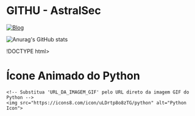 # GITHU - AstralSec

[![Blog](https://img.shields.io/badge/Medium-12100E?style=for-the-badge&logo=medium&logoColor=white)](https://medium.com/@AstralSecHaxor)


![Anurag's GitHub stats](https://github-readme-stats.vercel.app/api?username=AstralSecHaxor&show_icons=true)

!DOCTYPE html>
<html>
<head>
    <title>Exemplo de Ícone Animado do Python</title>
</head>
<body>
    <h1>Ícone Animado do Python</h1>
    
    <!-- Substitua 'URL_DA_IMAGEM_GIF' pelo URL direto da imagem GIF do Python -->
    <img src="https://icons8.com/icon/uLDrtp8o8zTG/python" alt="Python Icon">

</body>
</html>